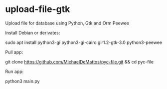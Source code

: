# upload-file-gtk
Upload file for database using Python, Gtk and Orm Peewee

Install Debian or derivates:

sudo apt install python3-gi python3-gi-cairo gir1.2-gtk-3.0 python3-peewee

Pull app:

git clone https://github.com/MichaelDeMattos/pyc-file.git && cd pyc-file

Run app:

python3 main.py
